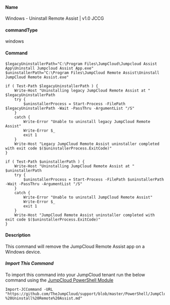 #### Name

Windows - Uninstall Remote Assist | v1.0 JCCG

#### commandType

windows

#### Command

```
$legacyUninstallerPath="C:\Program Files\JumpCloud\Jumpcloud Assist App\Uninstall Jumpcloud Assist App.exe"
$uninstallerPath="C:\Program Files\JumpCloud Remote Assist\Uninstall JumpCloud Remote Assist.exe"

if ( Test-Path $legacyUninstallerPath ) {
    Write-Host "Uninstalling legacy JumpCloud Remote Assist at " $legacyUninstallerPath
    try {
        $uninstallerProcess = Start-Process -FilePath $legacyUninstallerPath -Wait -PassThru -ArgumentList "/S"
    }
    catch {
        Write-Error "Unable to uninstall legacy JumpCloud Remote Assist"
        Write-Error $_
        exit 1
    }
    Write-Host "Legacy JumpCloud Remote Assist uninstaller completed with exit code $($uninstallerProcess.ExitCode)"
}

if ( Test-Path $uninstallerPath ) {
    Write-Host "Uninstalling JumpCloud Remote Assist at " $uninstallerPath
    try {
        $uninstallerProcess = Start-Process -FilePath $uninstallerPath -Wait -PassThru -ArgumentList "/S"
    }
    catch {
        Write-Error "Unable to uninstall JumpCloud Remote Assist"
        Write-Error $_
        exit 1
    }
    Write-Host "JumpCloud Remote Assist uninstaller completed with exit code $($uninstallerProcess.ExitCode)"
}

```

#### Description

This command will remove the JumpCloud Remote Assist app on a Windows device.

#### _Import This Command_

To import this command into your JumpCloud tenant run the below command using the [JumpCloud PowerShell Module](https://github.com/TheJumpCloud/support/wiki/Installing-the-JumpCloud-PowerShell-Module)

```
Import-JCCommand -URL "https://github.com/TheJumpCloud/support/blob/master/PowerShell/JumpCloud%20Commands%20Gallery/Windows%20Commands/Windows%20-%20Uninstall%20Remote%20Assist.md"
```
